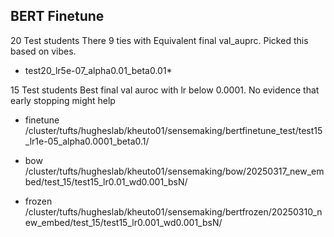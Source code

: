 

## BERT Finetune
20 Test students
There 9 ties with Equivalent final val_auprc. Picked this based on vibes. 
- test20_lr5e-07_alpha0.01_beta0.01*

15 Test students
Best final val auroc with lr below 0.0001. No evidence that early stopping might help
- finetune /cluster/tufts/hugheslab/kheuto01/sensemaking/bertfinetune_test/test15_lr1e-05_alpha0.0001_beta0.1/

- bow  /cluster/tufts/hugheslab/kheuto01/sensemaking/bow/20250317_new_embed/test_15/test15_lr0.01_wd0.001_bsN/
- frozen /cluster/tufts/hugheslab/kheuto01/sensemaking/bertfrozen/20250310_new_embed/test_15/test15_lr0.001_wd0.001_bsN/
